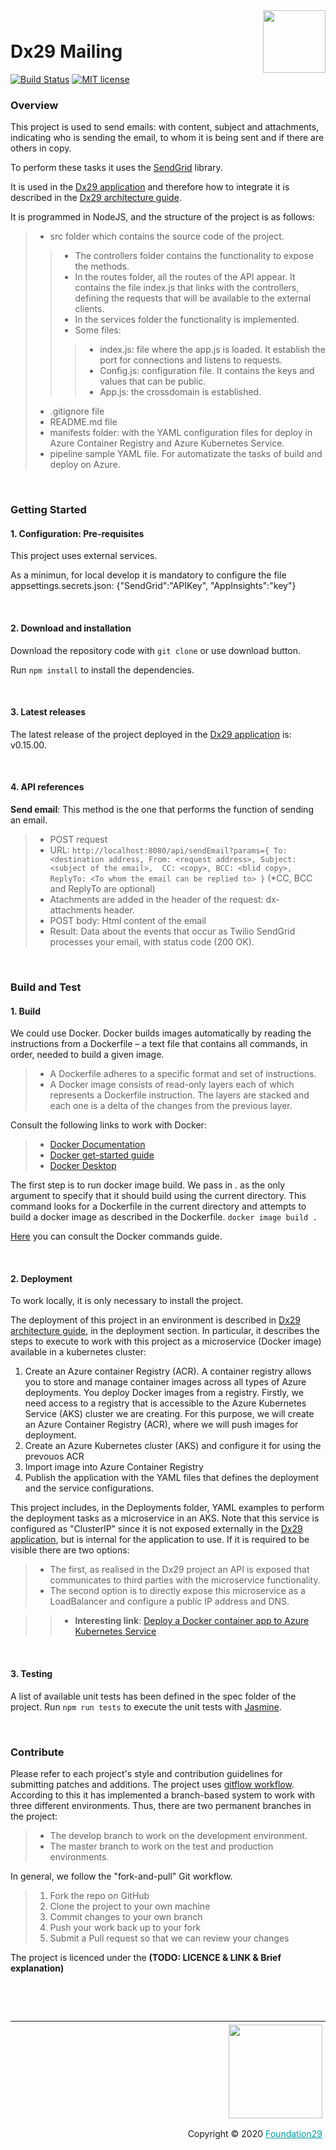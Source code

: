<div style="margin-bottom: 1%; padding-bottom: 2%;">
	<img align="right" width="100px" src="https://dx29.ai/assets/img/logo-Dx29.png">
</div>

Dx29 Mailing
==============================================================================================================================================

[![Build Status](https://f29.visualstudio.com/Dx29%20v2/_apis/build/status/DEV-MICROSERVICES/Dx29.Mailing?branchName=develop)](https://f29.visualstudio.com/Dx29%20v2/_build/latest?definitionId=103&branchName=develop)
[![MIT license](https://img.shields.io/badge/license-MIT-brightgreen.svg)](http://opensource.org/licenses/MIT)

### **Overview**

This project is used to send emails: with content, subject and attachments, indicating who is sending the email, to whom it is being sent and if there are others in copy.

To perform these tasks it uses the [SendGrid](https://www.npmjs.com/package/@sendgrid/mail) library.

It is used in the [Dx29 application](https://dx29.ai/) and therefore how to integrate it is described in the [Dx29 architecture guide](https://dx29-v2.readthedocs.io/en/latest/index.html).

It is programmed in NodeJS, and the structure of the project is as follows:

>- src folder which contains the source code of the project.  
>>- The controllers folder contains the functionality to expose the methods.
>>- In the routes folder, all the routes of the API appear. It contains the file index.js that links with the controllers, defining the requests that will be available to the external clients.
>>- In the services folder the functionality is implemented.
>>- Some files:
>>>- index.js: file where the app.js is loaded. It establish the port for connections and listens to requests.
>>>- Config.js: configuration file. It contains the keys and values that can be public.
>>>- App.js: the crossdomain is established.
>- .gitignore file
>- README.md file
>- manifests folder: with the YAML configuration files for deploy in Azure Container Registry and Azure Kubernetes Service.
>- pipeline sample YAML file. For automatizate the tasks of build and deploy on Azure.

<p>&nbsp;</p>

### **Getting Started**

####  1. Configuration: Pre-requisites

This project uses external services.

As a minimun, for local develop it is mandatory to configure the file appsettings.secrets.json: 
{"SendGrid":"APIKey", "AppInsights":"key"}


<p>&nbsp;</p>

####  2. Download and installation

Download the repository code with `git clone` or use download button.

Run ```npm install``` to install the dependencies.


<p>&nbsp;</p>

####  3. Latest releases

The latest release of the project deployed in the [Dx29 application](https://dx29.ai/) is: v0.15.00.

<p>&nbsp;</p>

#### 4. API references

**Send email**: This method is the one that performs the function of sending an email.
>- POST request
>- URL: ``` http://localhost:8080/api/sendEmail?params={ To: <destination address, From: <request address>, Subject: <subject of the email>, 
CC: <copy>, BCC: <blid copy>, ReplyTo: <To whom the email can be replied to> } ``` (\*CC, BCC and ReplyTo are optional)
>- Atachments are added in the header of the request: dx-attachments header.
>- POST body: Html content of the email
>- Result: Data about the events that occur as Twilio SendGrid processes your email, with status code (200 OK).

<p>&nbsp;</p>

### **Build and Test**

#### 1. Build

We could use Docker. 
Docker builds images automatically by reading the instructions from a Dockerfile – a text file that contains all commands, in order, needed to build a given image.

>- A Dockerfile adheres to a specific format and set of instructions.
>- A Docker image consists of read-only layers each of which represents a Dockerfile instruction. The layers are stacked and each one is a delta of the changes from the previous layer.

Consult the following links to work with Docker:

>- [Docker Documentation](https://docs.docker.com/reference/)
>- [Docker get-started guide](https://docs.docker.com/get-started/overview/)
>- [Docker Desktop](https://www.docker.com/products/docker-desktop)

The first step is to run docker image build. We pass in . as the only argument to specify that it should build using the current directory. This command looks for a Dockerfile in the current directory and attempts to build a docker image as described in the Dockerfile. 
```docker image build . ```

[Here](https://docs.docker.com/engine/reference/commandline/docker/) you can consult the Docker commands guide.

<p>&nbsp;</p>

#### 2. Deployment

To work locally, it is only necessary to install the project. 

The deployment of this project in an environment is described in [Dx29 architecture guide](https://dx29-v2.readthedocs.io/en/latest/index.html), in the deployment section. In particular, it describes the steps to execute to work with this project as a microservice (Docker image) available in a kubernetes cluster:

1. Create an Azure container Registry (ACR). A container registry allows you to store and manage container images across all types of Azure deployments. You deploy Docker images from a registry. Firstly, we need access to a registry that is accessible to the Azure Kubernetes Service (AKS) cluster we are creating. For this purpose, we will create an Azure Container Registry (ACR), where we will push images for deployment.
2. Create an Azure Kubernetes cluster (AKS) and configure it for using the prevouos ACR
3. Import image into Azure Container Registry
4. Publish the application with the YAML files that defines the deployment and the service configurations. 

This project includes, in the Deployments folder, YAML examples to perform the deployment tasks as a microservice in an AKS. 
Note that this service is configured as "ClusterIP" since it is not exposed externally in the [Dx29 application](https://dx29.ai/), but is internal for the application to use. If it is required to be visible there are two options:
>- The first, as realised in the Dx29 project an API is exposed that communicates to third parties with the microservice functionality.
>- The second option is to directly expose this microservice as a LoadBalancer and configure a public IP address and DNS.

>>- **Interesting link**: [Deploy a Docker container app to Azure Kubernetes Service](https://docs.microsoft.com/en-GB/azure/devops/pipelines/apps/cd/deploy-aks?view=azure-devops&tabs=java)

<p>&nbsp;</p>

####  3. Testing

A list of available unit tests has been defined in the spec folder of the project.
Run ```npm run tests``` to execute the unit tests with [Jasmine](https://jasmine.github.io/setup/nodejs.html).

<p>&nbsp;</p>

### **Contribute**

Please refer to each project's style and contribution guidelines for submitting patches and additions. The project uses [gitflow workflow](https://nvie.com/posts/a-successful-git-branching-model/). 
According to this it has implemented a branch-based system to work with three different environments. Thus, there are two permanent branches in the project:
>- The develop branch to work on the development environment.
>- The master branch to work on the test and production environments.

In general, we follow the "fork-and-pull" Git workflow.

>1. Fork the repo on GitHub
>2. Clone the project to your own machine
>3. Commit changes to your own branch
>4. Push your work back up to your fork
>5. Submit a Pull request so that we can review your changes

The project is licenced under the **(TODO: LICENCE & LINK & Brief explanation)**

<p>&nbsp;</p>
<p>&nbsp;</p>

<div style="border-top: 1px solid !important;
	padding-top: 1% !important;
    padding-right: 1% !important;
    padding-bottom: 0.1% !important;">
	<div align="right">
		<img width="150px" src="https://dx29.ai/assets/img/logo-foundation-twentynine-footer.png">
	</div>
	<div align="right" style="padding-top: 0.5% !important">
		<p align="right">	
			Copyright © 2020
			<a style="color:#009DA0" href="https://www.foundation29.org/" target="_blank"> Foundation29</a>
		</p>
	</div>
<div>
	
